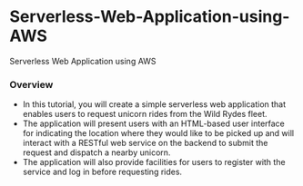 # Serverless-Web-Application-using-AWS
Serverless Web Application using AWS

### Overview
- In this tutorial, you will create a simple serverless web application that enables users to request unicorn rides from the Wild Rydes fleet.
- The application will present users with an HTML-based user interface for indicating the location where they would like to be picked up and will interact with a RESTful web service on the backend to submit the request and dispatch a nearby unicorn.
- The application will also provide facilities for users to register with the service and log in before requesting rides.
